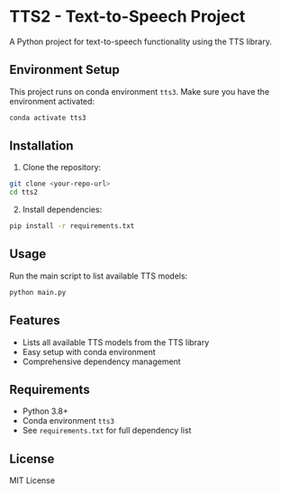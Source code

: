 # TTS2 - Text-to-Speech Project

A Python project for text-to-speech functionality using the TTS library.

## Environment Setup

This project runs on conda environment `tts3`. Make sure you have the environment activated:

```bash
conda activate tts3
```

## Installation

1. Clone the repository:
```bash
git clone <your-repo-url>
cd tts2
```

2. Install dependencies:
```bash
pip install -r requirements.txt
```

## Usage

Run the main script to list available TTS models:

```bash
python main.py
```

## Features

- Lists all available TTS models from the TTS library
- Easy setup with conda environment
- Comprehensive dependency management

## Requirements

- Python 3.8+
- Conda environment `tts3`
- See `requirements.txt` for full dependency list

## License

MIT License
